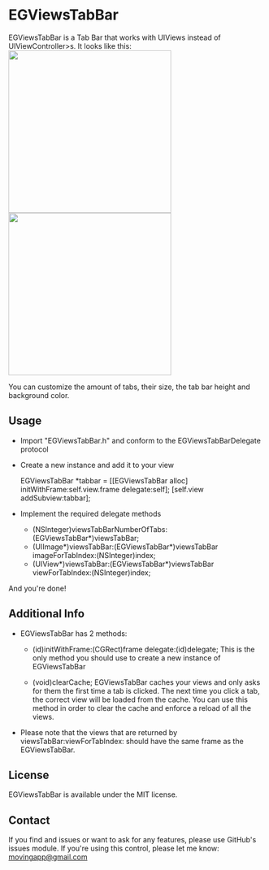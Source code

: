 EGViewsTabBar
=============
EGViewsTabBar is a Tab Bar that works with UIViews instead of UIViewController>s. It looks like this:
<img width=320 src="https://raw.github.com/ganem/EGViewsTabBar/master/Screenshots/screenshot1.png"/>
<img width=320 src="https://raw.github.com/ganem/EGViewsTabBar/master/Screenshots/screenshot2.png"/>

You can customize the amount of tabs, their size, the tab bar height and background color.

Usage
-----
- Import "EGViewsTabBar.h" and conform to the EGViewsTabBarDelegate protocol
- Create a new instance and add it to your view

    EGViewsTabBar *tabbar = [[EGViewsTabBar alloc] initWithFrame:self.view.frame delegate:self];
    [self.view addSubview:tabbar];
    
- Implement the required delegate methods

	- (NSInteger)viewsTabBarNumberOfTabs:(EGViewsTabBar*)viewsTabBar;
	- (UIImage*)viewsTabBar:(EGViewsTabBar*)viewsTabBar imageForTabIndex:(NSInteger)index;
	- (UIView*)viewsTabBar:(EGViewsTabBar*)viewsTabBar viewForTabIndex:(NSInteger)index;

And you're done!

Additional Info
---------------
- EGViewsTabBar has 2 methods:

    - (id)initWithFrame:(CGRect)frame delegate:(id<EGViewsTabBarDelegate>)delegate;
This is the only method you should use to create a new instance of EGViewsTabBar

	- (void)clearCache;
EGViewsTabBar caches your views and only asks for them the first time a tab is clicked. The next time you click a tab, the correct view will be loaded from the cache.
You can use this method in order to clear the cache and enforce a reload of all the views.

- Please note that the views that are returned by viewsTabBar:viewForTabIndex: should have the same frame as the EGViewsTabBar.

License
-------
EGViewsTabBar is available under the MIT license.

Contact
-------
If you find and issues or want to ask for any features, please use GitHub's issues module.
If you're using this control, please let me know: movingapp@gmail.com